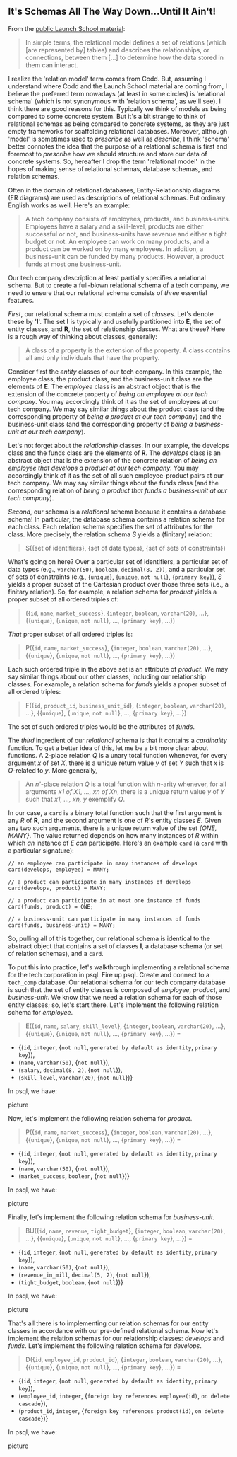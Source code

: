 ## It's Schemas All The Way Down...Until It Ain't!

From the [public Launch School material](https://launchschool.com/books/sql/read/introduction):

> In simple terms, the relational model defines a set of relations (which [are represented by] tables) and describes the relationships, or connections, between them [...] to determine how the data stored in them can interact.

I realize the 'relation model' term comes from Codd. But, assuming I understand where Codd and the Launch School material are coming from, I believe the preferred term nowadays (at least in some circles) is 'relational schema' (which is not synonymous with 'relation schema', as we'll see). I think there are good reasons for this. Typically we think of models as being compared to some concrete system. But it's a bit strange to think of relational schemas as being compared to concrete systems, as they are just empty frameworks for scaffolding relational databases. Moreover, although 'model' is sometimes used to _prescribe_ as well as _describe_, I think 'schema' better connotes the idea that the purpose of a relational schema is first and foremost to _prescribe_ how we should structure and store our data of concrete systems. So, hereafter I drop the term 'relational model' in the hopes of making sense of relational schemas, database schemas, and relation schemas.

Often in the domain of relational databases, Entity-Relationship diagrams (ER diagrams) are used as descriptions of relational schemas. But ordinary English works as well. Here's an example:

> A tech company consists of employees, products, and business-units. Employees have a salary and a skill-level, products are either successful or not, and business-units have revenue and either a tight budget or not. An employee can work on many products, and a product can be worked on by many employees. In addition, a business-unit can be funded by many products. However, a product funds at most one business-unit.

Our tech company description at least partially specifies a relational schema. But to create a full-blown relational schema of a tech company, we need to ensure that our relational schema consists of _three_ essential features.

_First_, our relational schema must contain a set of _classes_. Let's denote these by '**I**'. The set **I** is typically and usefully partitioned into **E**, the set of entity classes, and **R**, the set of relationship classes. What are these? Here is a rough way of thinking about classes, generally:

> A class of a property is the extension of the property. A class contains all and only individuals that have the property.

Consider first the _entity_ classes of our tech company. In this example, the employee class, the product class, and the business-unit class are the elements of **E**. The _employee_ class is an abstract object that is the extension of the concrete property of _being an employee at our tech company_. You may accordingly think of it as the set of employees at our tech company. We may say similar things about the product class (and the corresponding property of _being a product at our tech company_) and the business-unit class (and the corresponding property of _being a business-unit at our tech company_).

Let's not forget about the _relationship_ classes. In our example, the develops class and the funds class are the elements of **R**. The _develops_ class is an abstract object that is the extension of the concrete relation of _being an employee that develops a product at our tech company_. You may accordingly think of it as the set of all such employee-product pairs at our tech company. We may say similar things about the funds class (and the corresponding relation of _being a product that funds a business-unit at our tech company_).

_Second_, our schema is a _relational_ schema because it contains a database schema! In particular, the database schema contains a relation schema for each class. Each relation schema specifies the set of attributes for the class. More precisely, the relation schema _S_ yields a (finitary) relation:

> S({set of identifiers}, {set of data types}, {set of sets of constraints})

What's going on here? Over a particular set of identifiers, a particular set of data types (e.g., `varchar(50)`, `boolean`, `decimal(8, 2))`, and a particular set of sets of constraints (e.g., {`unique`}, {`unique`, `not null`}, {`primary key`}), _S_ yields a proper subset of the Cartesian product over those three sets (i.e., a finitary relation). So, for example, a relation schema for _product_ yields a proper subset of all ordered triples of:

> ({`id`, `name`, `market_success`}, {`integer`, `boolean`, `varchar(20)`, ...}, {{`unique`}, {`unique`, `not null`}, ..., {`primary key`}, ...})

_That_ proper subset of all ordered triples is:

> P({`id`, `name`, `market_success`}, {`integer`, `boolean`, `varchar(20)`, ...}, {{`unique`}, {`unique`, `not null`}, ..., {`primary key`}, ...})

Each such ordered triple in the above set is an attribute of _product_. We may say similar things about our other classes, including our relationship classes. For example, a relation schema for _funds_ yields a proper subset of all ordered triples:

> F({`id`, `product_id`, `business_unit_id`}, {`integer`, `boolean`, `varchar(20)`, ...}, {{`unique`}, {`unique`, `not null`}, ..., {`primary key`}, ...})

The set of such ordered triples would be the attributes of _funds_.

The _third_ ingredient of our _relational_ schema is that it contains a _cardinality_ function. To get a better idea of this, let me be a bit more clear about functions. A 2-place relation _Q_ is a unary total function whenever, for every argument _x_ of set _X_, there is a unique return value _y_ of set _Y_ such that _x_ is _Q_-related to _y_. More generally,

> An _n'_-place relation _Q_ is a total function with _n_-arity whenever, for all arguments _x1 of X1, ..., xn of Xn_, there is a unique return value _y_ of _Y_ such that _x1, ..., xn, y_ exemplify _Q_.

In our case, a `card` is a binary total function such that the first argument is any _R_ of **R**, and the second argument is one of _R_'s entity classes _E_. Given any two such arguments, there is a unique return value of the set _{ONE, MANY}_. The value returned depends on how many instances of _R_ within which _an_ instance of _E_ _can_ participate. Here's an example `card` (a `card` with a particular signature):

```text
// an employee can participate in many instances of develops
card(develops, employee) = MANY;

// a product can participate in many instances of develops
card(develops, product) = MANY;

// a product can participate in at most one instance of funds
card(funds, product) = ONE;

// a business-unit can participate in many instances of funds
card(funds, business-unit) = MANY;
```

So, pulling all of this together, our relational schema is identical to the abstract object that contains a set of classes **I**, a database schema (or set of relation schemas), and a `card`.

To put this into practice, let's walkthrough implementing a relational schema for the tech corporation in psql. Fire up psql. Create and connect to a `tech_comp` database. Our relational schema for our tech company database is such that the set of entity classes is composed of _employee_, _product_, and _business-unit_. We know that we need a relation schema for each of those entity classes; so, let's start there. Let's implement the following relation schema for _employee_.

> E({`id`, `name`, `salary`, `skill_level`}, {`integer`, `boolean`, `varchar(20)`, ...}, {{`unique`}, {`unique`, `not null`}, ..., {`primary key`}, ...}) =

- {(`id`, `integer`, {`not null`, `generated by default as identity`, `primary key`}),
- (`name`, `varchar(50)`, {`not null`}),
- (`salary`, `decimal(8, 2)`, {`not null`}),
- (`skill_level`, `varchar(20)`, {`not null`})}

In psql, we have:

picture

Now, let's implement the following relation schema for _product_.

> P({`id`, `name`, `market_success`}, {`integer`, `boolean`, `varchar(20)`, ...}, {{`unique`}, {`unique`, `not null`}, ..., {`primary key`}, ...}) =

- {(`id`, `integer`, {`not null`, `generated by default as identity`, `primary key`}),
- (`name`, `varchar(50)`, {`not null`}),
- (`market_success`, `boolean`, {`not null`})}

In psql, we have:

picture

Finally, let's implement the following relation schema for _business-unit_.

> BU({`id`, `name`, `revenue`, `tight_budget`}, {`integer`, `boolean`, `varchar(20)`, ...}, {{`unique`}, {`unique`, `not null`}, ..., {`primary key`}, ...}) =

- {(`id`, `integer`, {`not null`, `generated by default as identity`, `primary key`}),
- (`name`, `varchar(50)`, {`not null`}),
- (`revenue_in_mill`, `decimal(5, 2)`, {`not null`}),
- (`tight_budget`, `boolean`, {`not null`})}

In psql, we have:

picture

That's all there is to implementing our relation schemas for our entity classes in accordance with our pre-defined relational schema. Now let's implement the relation schemas for our relationship classes: _develops_ and _funds_. Let's implement the following relation schema for _develops_.

> D({`id`, `employee_id`, `product_id`}, {`integer`, `boolean`, `varchar(20)`, ...}, {{`unique`}, {`unique`, `not null`}, ..., {`primary key`}, ...}) =

- {(`id`, `integer`, {`not null`, `generated by default as identity`, `primary key`}),
- (`employee_id`, `integer`, {`foreign key references employee(id)`, `on delete cascade`}),
- (`product_id`, `integer`, {`foreign key references product(id)`, `on delete cascade`})}

In psql, we have:

picture
